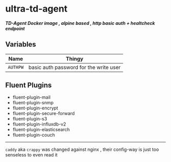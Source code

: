 # ultra-td-agent
##### TD-Agent Docker image , alpine based , http basic auth + healtcheck endpoint 



## Variables 
| Name | Thingy |
|--|--|
 `AUTHPW` | basic auth password for the write user
## Fluent Plugins
* fluent-plugin-mail
* fluent-plugin-snmp
* fluent-plugin-encrypt
* fluent-plugin-secure-forward
* fluent-plugin-s3
* fluent-plugin-influxdb-v2
* fluent-plugin-elasticsearch
* fluent-plugin-couch


---
`caddy` aka `crappy` was changed against nginx , their config-way is just too senseless to even read it

